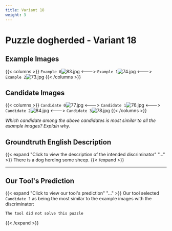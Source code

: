 ```yaml
---
title: Variant 18
weight: 3
---
```


# Puzzle dogherded - Variant 18

## Example Images
{{< columns >}}
`Example 0`![83.jpg](/natscene_data/images/83.jpg)
<--->
`Example 1`![74.jpg](/natscene_data/images/74.jpg)
<--->
`Example 2`![73.jpg](/natscene_data/images/73.jpg)
{{< /columns >}}

## Candidate Images
{{< columns >}}
`Candidate 0`![77.jpg](/natscene_data/images/77.jpg)
<--->
`Candidate 1`![76.jpg](/natscene_data/images/76.jpg)
<--->
`Candidate 2`![84.jpg](/natscene_data/images/84.jpg)
<--->
`Candidate 3`![78.jpg](/natscene_data/images/78.jpg)
{{< /columns >}}

*Which candidate among the above candidates is most similar to all the example images? Explain why.*

## Groundtruth English Description

{{< expand "Click to view the description of the intended discriminator" "..." >}}
There is a dog herding some sheep.
{{< /expand >}}

---



## Our Tool's Prediction

{{< expand "Click to view our tool's prediction" "..." >}}
Our tool selected `Candidate ?` as being the most similar to the example images with the discriminator:
```plaintext
The tool did not solve this puzzle
```
{{< /expand >}}
